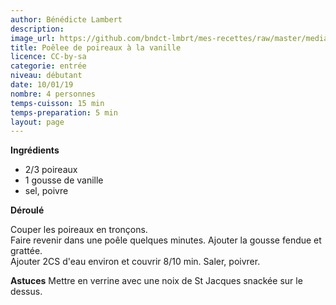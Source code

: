 ```yaml
---
author: Bénédicte Lambert
description: 
image_url: https://github.com/bndct-lmbrt/mes-recettes/raw/master/medias/.jpg
title: Poêlee de poireaux à la vanille
licence: CC-by-sa
categorie: entrée
niveau: débutant
date: 10/01/19
nombre: 4 personnes
temps-cuisson: 15 min
temps-preparation: 5 min
layout: page
---
```



**Ingrédients**  
 

* 2/3 poireaux
* 1 gousse de vanille
* sel, poivre



**Déroulé**

Couper les poireaux en tronçons.  
Faire revenir dans une poêle quelques minutes. 
Ajouter la gousse fendue et grattée.  
Ajouter 2CS d'eau environ et couvrir 8/10 min.
Saler, poivrer.


**Astuces** 
Mettre en verrine avec une noix de St Jacques snackée sur le dessus.